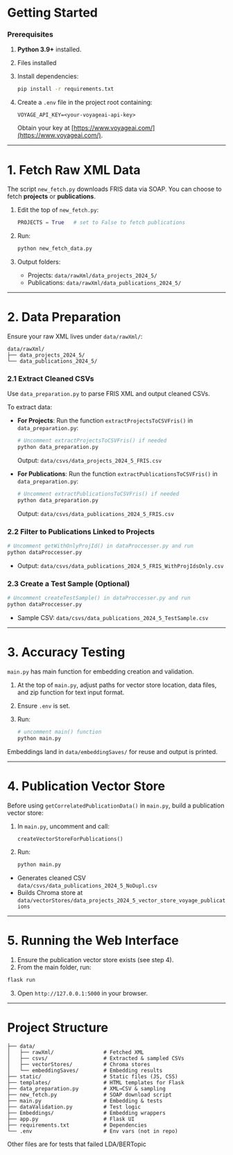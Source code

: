 # Getting Started

### Prerequisites

1. **Python 3.9+** installed.
2. Files installed
3. Install dependencies:

   ```bash
   pip install -r requirements.txt
   ```
4. Create a `.env` file in the project root containing:

   ```env
   VOYAGE_API_KEY=<your-voyageai-api-key>
   ```

   Obtain your key at [https://www.voyageai.com/](https://www.voyageai.com/).

---

# 1. Fetch Raw XML Data

The script `new_fetch.py` downloads FRIS data via SOAP. You can choose to fetch **projects** or **publications**.

1. Edit the top of `new_fetch.py`:

   ```python
   PROJECTS = True   # set to False to fetch publications
   ```
2. Run:

   ```bash
   python new_fetch_data.py
   ```
3. Output folders:

   * Projects: `data/rawXml/data_projects_2024_5/`
   * Publications: `data/rawXml/data_publications_2024_5/`

---

# 2. Data Preparation

Ensure your raw XML lives under `data/rawXml/`:

```
data/rawXml/
├── data_projects_2024_5/    
└── data_publications_2024_5/
```

### 2.1 Extract Cleaned CSVs

Use `data_preparation.py` to parse FRIS XML and output cleaned CSVs.

To extract data:

* **For Projects**: Run the function `extractProjectsToCSVFris()` in `data_preparation.py`:

  ```bash
  # Uncomment extractProjectsToCSVFris() if needed
  python data_preparation.py
  ```

  Output: `data/csvs/data_projects_2024_5_FRIS.csv`

* **For Publications**: Run the function `extractPublicationsToCSVFris()` in `data_preparation.py`:

  ```bash
  # Uncomment extractPublicationsToCSVFris() if needed
  python data_preparation.py
  ```

  Output: `data/csvs/data_publications_2024_5_FRIS.csv`

### 2.2 Filter to Publications Linked to Projects

```bash
# Uncomment getWithOnlyProjId() in dataProccesser.py and run
python dataProccesser.py
```

* Output: `data/csvs/data_publications_2024_5_FRIS_WithProjIdsOnly.csv`

### 2.3 Create a Test Sample (Optional)

```bash
# Uncomment createTestSample() in dataProccesser.py and run
python dataProccesser.py
```

* Sample CSV: `data/csvs/data_publications_2024_5_TestSample.csv`

---

# 3. Accuracy Testing

`main.py` has main function for embedding creation and validation.

1. At the top of `main.py`, adjust paths for vector store location, data files, and zip function for text input format.
2. Ensure `.env` is set.
3. Run:

   ```bash
   # uncomment main() function
   python main.py
   ```

Embeddings land in `data/embeddingSaves/` for reuse and output is printed.

---

# 4. Publication Vector Store

Before using `getCorrelatedPublicationData()` in `main.py`, build a publication vector store:

1. In `main.py`, uncomment and call:

   ```python
   createVectorStoreForPublications()
   ```
2. Run:

   ```bash
   python main.py
   ```

* Generates cleaned CSV `data/csvs/data_publications_2024_5_NoDupl.csv`
* Builds Chroma store at `data/vectorStores/data_projects_2024_5_vector_store_voyage_publications`

---

# 5. Running the Web Interface

1. Ensure the publication vector store exists (see step 4).
2. From the main folder, run:

```bash
flask run
```

3. Open `http://127.0.0.1:5000` in your browser.

---

# Project Structure

```
├── data/
│   ├── rawXml/                # Fetched XML
│   ├── csvs/                  # Extracted & sampled CSVs
│   ├── vectorStores/          # Chroma stores
│   └── embeddingSaves/        # Embedding results
├── static/                    # Static files (JS, CSS)
├── templates/                 # HTML templates for Flask
├── data_preparation.py        # XML→CSV & sampling
├── new_fetch.py               # SOAP download script
├── main.py                    # Embedding & tests
├── dataValidation.py          # Test logic
├── Embeddings/                # Embedding wrappers
├── app.py                     # Flask UI
├── requirements.txt           # Dependencies
└── .env                       # Env vars (not in repo)
```

Other files are for tests that failed LDA/BERTopic
